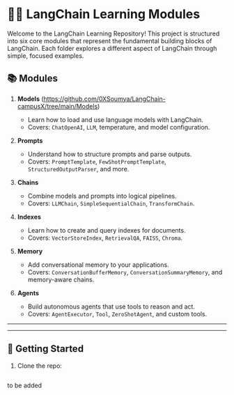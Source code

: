 # 🦜🔗 LangChain Learning Modules

Welcome to the LangChain Learning Repository! This project is structured into six core modules that represent the fundamental building blocks of LangChain. Each folder explores a different aspect of LangChain through simple, focused examples.

## 📚 Modules

1. **Models** (https://github.com/0XSoumya/LangChain-campusX/tree/main/Models)
   - Learn how to load and use language models with LangChain.
   - Covers: `ChatOpenAI`, `LLM`, temperature, and model configuration.

2. **Prompts**
   - Understand how to structure prompts and parse outputs.
   - Covers: `PromptTemplate`, `FewShotPromptTemplate`, `StructuredOutputParser`, and more.

3. **Chains**
   - Combine models and prompts into logical pipelines.
   - Covers: `LLMChain`, `SimpleSequentialChain`, `TransformChain`.

4. **Indexes**
   - Learn how to create and query indexes for documents.
   - Covers: `VectorStoreIndex`, `RetrievalQA`, `FAISS`, `Chroma`.

5. **Memory**
   - Add conversational memory to your applications.
   - Covers: `ConversationBufferMemory`, `ConversationSummaryMemory`, and memory-aware chains.

6. **Agents**
   - Build autonomous agents that use tools to reason and act.
   - Covers: `AgentExecutor`, `Tool`, `ZeroShotAgent`, and custom tools.

---



---

## 🚀 Getting Started

1. Clone the repo:
   ```bash
  to be added
